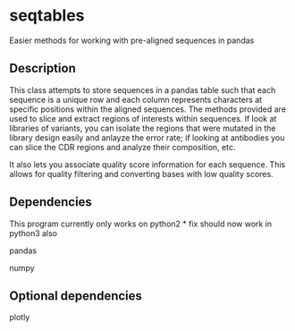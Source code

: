 # seqtables

Easier methods for working with pre-aligned sequences in pandas

## Description

This class attempts to store sequences in a pandas table such that each sequence is a unique row and each column represents characters at specific positions within the aligned sequences.
The methods provided are used to slice and extract regions of interests within sequences. If look at libraries of variants, you can isolate the regions that were mutated in the library design easily
and anlayze the error rate; if looking at antibodies you can slice the CDR regions and analyze their composition, etc. 

It also lets you associate quality score information for each sequence. This allows for quality filtering and converting bases with low quality scores.

## Dependencies
This program currently only works on python2 * fix should now work in python3 also

pandas

numpy

## Optional dependencies
plotly
